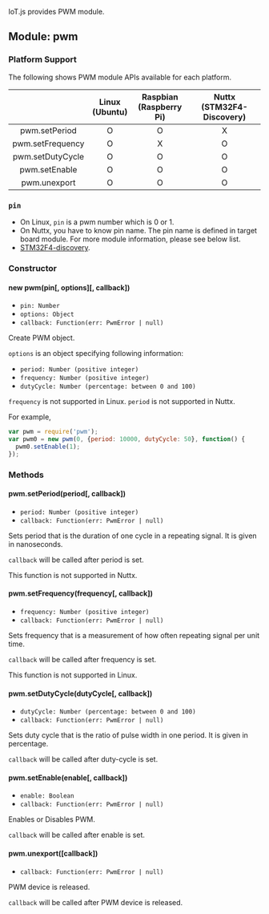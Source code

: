 IoT.js provides PWM module.

## Module: pwm

### Platform Support

The following shows PWM module APIs available for each platform.

|  | Linux<br/>(Ubuntu) | Raspbian<br/>(Raspberry Pi) | Nuttx<br/>(STM32F4-Discovery) |
| :---: | :---: | :---: | :---: |
| pwm.setPeriod | O | O | X |
| pwm.setFrequency | O | X | O |
| pwm.setDutyCycle | O | O | O |
| pwm.setEnable | O | O | O |
| pwm.unexport | O | O | O |

### `pin`
* On Linux, `pin` is a pwm number which is 0 or 1.
* On Nuttx, you have to know pin name. The pin name is defined in target board module. For more module information, please see below list.
 * [STM32F4-discovery](../targets/nuttx-stm32f4/Stm32f4dis-Module.md).


### Constructor

#### new pwm(pin[, options][, callback])
* `pin: Number`
* `options: Object`
* `callback: Function(err: PwmError | null)`

Create PWM object.

`options` is an object specifying following information:
* `period: Number (positive integer)`
* `frequency: Number (positive integer)`
* `dutyCycle: Number (percentage: between 0 and 100)`

`frequency` is not supported in Linux.
`period` is not supported in Nuttx.

For example,
```javascript
var pwm = require('pwm');
var pwm0 = new pwm(0, {period: 10000, dutyCycle: 50}, function() {
  pwm0.setEnable(1);
});
```

### Methods

#### pwm.setPeriod(period[, callback])
* `period: Number (positive integer)`
* `callback: Function(err: PwmError | null)`

Sets period that is the duration of one cycle in a repeating signal. It is given in nanoseconds.

`callback` will be called after period is set.

This function is not supported in Nuttx.


#### pwm.setFrequency(frequency[, callback])
* `frequency: Number (positive integer)`
* `callback: Function(err: PwmError | null)`

Sets frequency that is a measurement of how often repeating signal per unit time.

`callback` will be called after frequency is set.

This function is not supported in Linux.


#### pwm.setDutyCycle(dutyCycle[, callback])
* `dutyCycle: Number (percentage: between 0 and 100)`
* `callback: Function(err: PwmError | null)`

Sets duty cycle that is the ratio of pulse width in one period. It is given in percentage.

`callback` will be called after duty-cycle is set.

#### pwm.setEnable(enable[, callback])
* `enable: Boolean`
* `callback: Function(err: PwmError | null)`

Enables or Disables PWM.

`callback` will be called after enable is set.


#### pwm.unexport([callback])
* `callback: Function(err: PwmError | null)`

PWM device is released.

`callback` will be called after PWM device is released.

